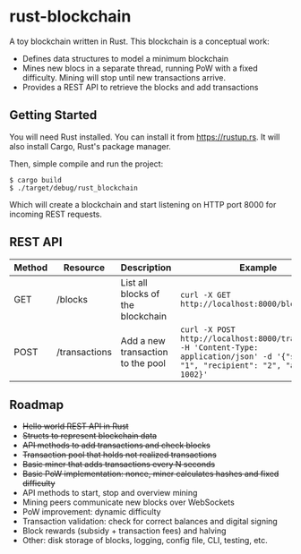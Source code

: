 # rust-blockchain
A toy blockchain written in Rust. This blockchain is a conceptual work:
* Defines data structures to model a minimum blockchain
* Mines new blocs in a separate thread, running PoW with a fixed difficulty. Mining will stop until new transactions arrive.
* Provides a REST API to retrieve the blocks and add transactions

## Getting Started
You will need Rust installed. You can install it from https://rustup.rs. It will also install Cargo, Rust's package manager.

Then, simple compile and run the project:
```console
$ cargo build
$ ./target/debug/rust_blockchain
```

Which will create a blockchain and start listening on HTTP port 8000 for incoming REST requests.

## REST API
| Method | Resource | Description | Example
| --- | --- | --- | --- |
| GET | /blocks | List all blocks of the blockchain | `curl -X GET http://localhost:8000/blocks`
| POST | /transactions | Add a new transaction to the pool | `curl -X POST http://localhost:8000/transactions -H 'Content-Type: application/json' -d '{"sender": "1", "recipient": "2", "amount": 1002}'`

## Roadmap

* ~~Hello world REST API in Rust~~
* ~~Structs to represent blockchain data~~
* ~~API methods to add transactions and check blocks~~
* ~~Transaction pool that holds not realized transactions~~
* ~~Basic miner that adds transactions every N seconds~~
* ~~Basic PoW implementation: nonce, miner calculates hashes and fixed difficulty~~
* API methods to start, stop and overview mining
* Mining peers communicate new blocks over WebSockets
* PoW improvement: dynamic difficulty
* Transaction validation: check for correct balances and digital signing
* Block rewards (subsidy + transaction fees) and halving
* Other: disk storage of blocks, logging, config file, CLI, testing, etc.